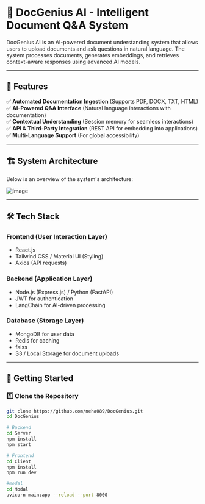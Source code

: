 # 📄 DocGenius AI - Intelligent Document Q&A System

DocGenius AI is an AI-powered document understanding system that allows users to upload documents and ask questions in natural language. The system processes documents, generates embeddings, and retrieves context-aware responses using advanced AI models.

---

## 📌 Features
✅ **Automated Documentation Ingestion** (Supports PDF, DOCX, TXT, HTML)  
✅ **AI-Powered Q&A Interface** (Natural language interactions with documentation)  
✅ **Contextual Understanding** (Session memory for seamless interactions)  
✅ **API & Third-Party Integration** (REST API for embedding into applications)  
✅ **Multi-Language Support** (For global accessibility)  

---

## 🏗️ System Architecture

Below is an overview of the system's architecture:  

![Image](https://github.com/user-attachments/assets/c6e0e958-5825-42f8-9490-ff35536fc2e2)

---

## 🛠️ Tech Stack

### **Frontend (User Interaction Layer)**
- React.js 
- Tailwind CSS / Material UI (Styling)
- Axios (API requests)

### **Backend (Application Layer)**
- Node.js (Express.js) / Python (FastAPI)
- JWT for authentication
- LangChain for AI-driven processing



### **Database (Storage Layer)**
-  MongoDB for user data
- Redis for caching
- faiss
- S3 / Local Storage for document uploads

---

## 🚀 Getting Started  

### 1️⃣ Clone the Repository  
```bash
git clone https://github.com/neha089/DocGenius.git
cd DocGenius

# Backend
cd Server
npm install
npm start

# Frontend
cd Client
npm install
npm run dev

#modal
cd Modal
uvicorn main:app --reload --port 8000


